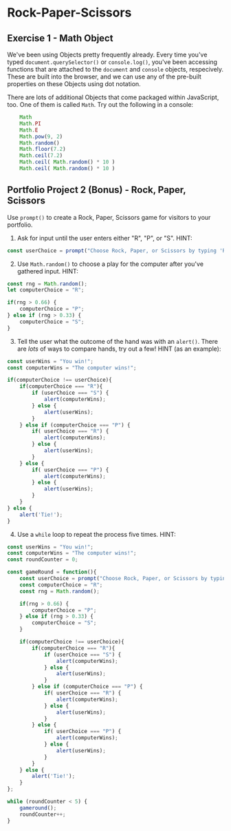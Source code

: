 
# Rock-Paper-Scissors

## Exercise 1 - Math Object

We've been using Objects pretty frequently already. Every time you've typed `document.querySelector()` or `console.log()`, you've been accessing functions that are attached to the `document` and `console` objects, respecively. These are built into the browser, and we can use any of the pre-built properties on these Objects using dot notation.

There are lots of additional Objects that come packaged within JavaScript, too. One of them is called `Math`. Try out the following in a console:

```javascript
    Math
    Math.PI
    Math.E
    Math.pow(9, 2)
    Math.random()
    Math.floor(7.2)
    Math.ceil(7.2)
    Math.ceil( Math.random() * 10 )
    Math.ceil( Math.random() * 10 )
```

## Portfolio Project 2 (Bonus) - Rock, Paper, Scissors

Use `prompt()` to create a Rock, Paper, Scissors game for visitors to your portfolio.

1. Ask for input until the user enters either "R", "P", or "S". HINT:

```javascript
const userChoice = prompt("Choose Rock, Paper, or Scissors by typing 'R', 'P', or 'S'");
```
2. Use `Math.random()` to choose a play for the computer after you've gathered input. HINT:

```javascript
const rng = Math.random();
let computerChoice = "R";

if(rng > 0.66) {
    computerChoice = "P";
} else if (rng > 0.33) {
    computerChoice = "S";
}
```
3. Tell the user what the outcome of the hand was with an `alert()`. There are _lots_ of ways to compare hands, try out a few! HINT (as an example):

```javascript
const userWins = "You win!";
const computerWins = "The computer wins!";

if(computerChoice !== userChoice){
    if(computerChoice === "R"){
        if (userChoice === "S") {
            alert(computerWins);
        } else {
            alert(userWins);
        }
    } else if (computerChoice === "P") {
        if( userChoice === "R") {
            alert(computerWins);
        } else {
            alert(userWins);
        }
    } else {
        if( userChoice === "P") {
            alert(computerWins);
        } else {
            alert(userWins);
        }
    }
} else {
    alert('Tie!');
}
```
4. Use a `while` loop to repeat the process five times. HINT:

```javascript
const userWins = "You win!";
const computerWins = "The computer wins!";
const roundCounter = 0;

const gameRound = function(){
    const userChoice = prompt("Choose Rock, Paper, or Scissors by typing 'R', 'P', or 'S'");
    const computerChoice = "R";
    const rng = Math.random();

    if(rng > 0.66) {
        computerChoice = "P";
    } else if (rng > 0.33) {
        computerChoice = "S";
    }

    if(computerChoice !== userChoice){
        if(computerChoice === "R"){
            if (userChoice === "S") {
                alert(computerWins);
            } else {
                alert(userWins);
            }
        } else if (computerChoice === "P") {
            if( userChoice === "R") {
                alert(computerWins);
            } else {
                alert(userWins);
            }
        } else {
            if( userChoice === "P") {
                alert(computerWins);
            } else {
                alert(userWins);
            }
        }
    } else {
        alert('Tie!');
    }
};

while (roundCounter < 5) {
    gameround();
    roundCounter++;
}

```
